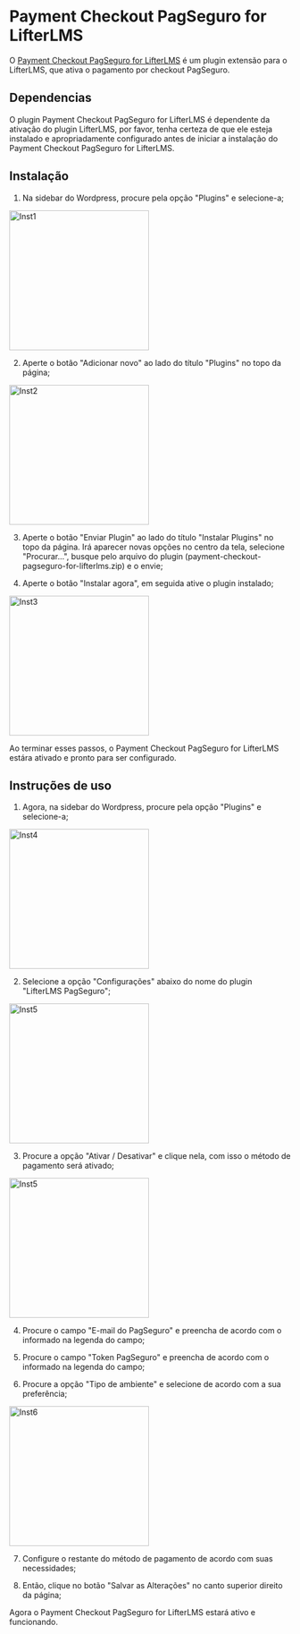 # Payment Checkout PagSeguro for LifterLMS

O [Payment Checkout PagSeguro for LifterLMS](https://www.linknacional.com/wordpress/plugins/) é um plugin extensão para o LifterLMS, que ativa o pagamento por checkout PagSeguro.

## Dependencias

O plugin Payment Checkout PagSeguro for LifterLMS é dependente da ativação do plugin LifterLMS, por favor, tenha certeza de que ele esteja instalado e apropriadamente configurado antes de iniciar a instalação do Payment Checkout PagSeguro for LifterLMS.

## Instalação

1) Na sidebar do Wordpress, procure pela opção "Plugins" e selecione-a;
<p align="start"><img src="https://github.com/LinkNacional/payment-checkout-pagseguro-for-lifterlms/assets/127407085/aa97a4f3-59e5-48f5-b085-39820ac0775f" height="250" width="auto" alt="Inst1"></p>

2) Aperte o botão "Adicionar novo" ao lado do título "Plugins" no topo da página;
<p align="start"><img src="https://github.com/LinkNacional/payment-checkout-pagseguro-for-lifterlms/assets/127407085/abacc8cd-d534-4733-a816-ff40425c82b3" height="250" width="auto" alt="Inst2"></p>

3) Aperte o botão "Enviar Plugin" ao lado do título "Instalar Plugins" no topo da página. Irá aparecer novas opções no centro da tela, selecione "Procurar...", busque pelo arquivo do plugin (payment-checkout-pagseguro-for-lifterlms.zip) e o envie;

4) Aperte o botão "Instalar agora", em seguida ative o plugin instalado;
<p align="start"><img src="https://github.com/LinkNacional/payment-checkout-pagseguro-for-lifterlms/assets/127407085/9587b933-993a-4423-8a74-3ff33d48eb74" height="250" width="auto" alt="Inst3"></p>

Ao terminar esses passos, o Payment Checkout PagSeguro for LifterLMS estára ativado e pronto para ser configurado.

## Instruções de uso

1) Agora, na sidebar do Wordpress, procure pela opção "Plugins" e selecione-a;
<p align="start"><img src="https://github.com/LinkNacional/payment-checkout-pagseguro-for-lifterlms/assets/127407085/f0750751-2909-4199-9070-6c4db9541231" height="250" width="auto" alt="Inst4"></p>

2) Selecione a opção "Configurações" abaixo do nome do plugin "LifterLMS PagSeguro";
<p align="start"><img src="https://github.com/LinkNacional/payment-checkout-pagseguro-for-lifterlms/assets/127407085/27804538-4b35-4f94-b1fc-8ca5cd7ba611" height="250" width="auto" alt="Inst5"></p>

3) Procure a opção "Ativar / Desativar" e clique nela, com isso o método de pagamento será ativado;
<p align="start"><img src="https://github.com/LinkNacional/payment-checkout-pagseguro-for-lifterlms/assets/127407085/3be70f58-fa36-4f07-b26f-7799adeceb13" height="250" width="auto" alt="Inst5"></p>

4) Procure o campo "E-mail do PagSeguro" e preencha de acordo com o informado na legenda do campo;

5) Procure o campo "Token PagSeguro" e preencha de acordo com o informado na legenda do campo;

6) Procure a opção "Tipo de ambiente" e selecione de acordo com a sua preferência;
<p align="start"><img src="https://github.com/LinkNacional/payment-checkout-pagseguro-for-lifterlms/assets/127407085/f1fb6cc8-362d-4757-95b1-2c51c1ed771b" height="250" width="auto" alt="Inst6"></p>

7) Configure o restante do método de pagamento de acordo com suas necessidades;

8) Então, clique no botão "Salvar as Alterações" no canto superior direito da página;

Agora o Payment Checkout PagSeguro for LifterLMS estará ativo e funcionando.
